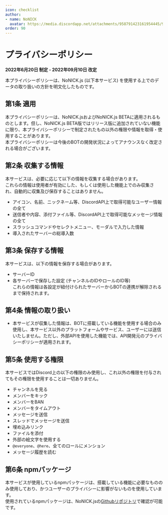 ```yaml
---
icon: checklist
author: 
- name: NoNICK
  avatar: https://media.discordapp.net/attachments/958791423161954445/975266759529623652/-3.png?width=663&height=663
order: 90
---
```

# プライバシーポリシー
**2022年6月20日 制定 - 2022年09月10日 改定**<br>

本プライバシーポリシーは、NoNICK.js (以下本サービス) を使用する上でのデータの取り扱いの方針を明文化したものです。<br>

## 第1条 適用
本プライバシーポリシーは、NoNICK.jsおよびNoNICK.js BETAに適用されるものとします。但し、NoNICK.js BETA版ではリリース版に追加されていない機能に限り、本プライバシーポリシーで制定されたもの以外の権限や情報を取得・使用することがあります。<br>
本プライバシーポリシーは今後のBOTの開発状況によってアナウンスなく改定される場合がございます。

## 第2条 収集する情報
本サービスは、必要に応じて以下の情報を収集する場合があります。<br>
これらの情報は使用者が有効にした、もしくは使用した機能上でのみ収集され、自動的に収集及び保存することはありません。

* アイコン、名前、ニックネーム等、DiscordAPI上で取得可能なユーザー情報の全て
* 送信者や内容、添付ファイル等、DiscordAPI上で取得可能なメッセージ情報の全て
* スラッシュコマンドやセレクトメニュー、モーダルで入力した情報
* 導入されたサーバーの総導入数

## 第3条 保存する情報
本サービスは、以下の情報を保存する場合があります。<br>
* サーバーID
* 各サーバーで保存した設定 (チャンネルのIDやロールのID等)<br>
これらの情報は各設定が紐付けられたサーバーからBOTの連携が解除されるまで保持されます。

## 第4条 情報の取り扱い
* 本サービスが収集した情報は、BOTに搭載している機能を使用する場合のみ使用し、本サービス以外のプラットフォームやサービス、ユーザーには送信いたしません。ただし、外部APIを使用した機能では、API開発元のプライバシーポリシーが適用されます。<br>

## 第5条 使用する権限
本サービスではDiscord上の以下の権限のみ使用し、これ以外の権限を付与されてもその権限を使用することは一切ありません。

* チャンネルを見る
* メンバーをキック
* メンバーをBAN
* メンバーをタイムアウト
* メッセージを送信
* スレッドでメッセージを送信
* 埋め込みリンク
* ファイルを添付
* 外部の絵文字を使用する
* `@everyone`、`@here`、全てのロールにメンション
* メッセージ履歴を読む

## 第6条 npmパッケージ
本サービスが使用しているnpmパッケージは、搭載している機能に必要なもののみ使用しており、かつユーザーのプライバシーに影響がないものを使用しています。<br>
使用されているnpmパッケージは、NoNICK.jsの[Githubリポジトリ](https://github.com/nonick-mc/DiscordBot-NoNick.js )で確認が可能です。